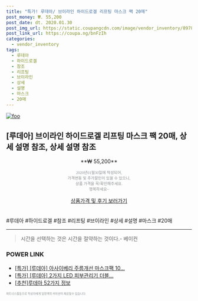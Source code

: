 ```yaml
--- 
title: "특가! 루데아/ 브이라인 하이드로겔 리프팅 마스크 팩 20매" 
post_money: ₩. 55,200 
post_date: dt. 2020.01.30 
post_img_url: https://static.coupangcdn.com/image/vendor_inventory/8978/1092252d0513176ef3de886d0e050343e782020bd36f2e99adf1a5e007f3.jpg 
post_link_url: https://coupa.ng/bnFzIh 
categories: 
  - vendor_inventory 
tags: 
  - 루데아 
  - 하이드로겔 
  - 참조 
  - 리프팅 
  - 브이라인 
  - 상세 
  - 설명 
  - 마스크 
  - 20매 
--- 
```

[![foo](https://static.coupangcdn.com/image/vendor_inventory/8978/1092252d0513176ef3de886d0e050343e782020bd36f2e99adf1a5e007f3.jpg)](https://coupa.ng/bnFzIh) 

## [루데아] 브이라인 하이드로겔 리프팅 마스크 팩 20매, 상세 설명 참조, 상세 설명 참조 
<p style="text-align: center;">**₩ 55,200**</p> 
<p style="text-align: center;"><span style="color: #898c8f; font-family: Georgia,Times,serif; font-size: 0.75em;">2020년01월30일에 작성되어, <br>가격변동 및 추가할인이 있을 수 있으니,<br> 상품 가격을 꼭!확인해주세요.<br>행복하세요~</span> 
</p>	 
<div markdown="0" style="text-align: center;"><a href="https://coupa.ng/bnFzIh" class="btn btn--success">상품가격 및 후기 보러가기</a></div> 
<br><br> 
  #루데아 #하이드로겔 #참조 #리프팅 #브이라인 #상세 #설명 #마스크 #20매 
<hr> 

> 시간을 선택하는 것은 시간을 절약하는 것이다.- 베이컨 


### POWER LINK

* <a href="https://blog.naver.com/an0733/221790383010" target="_blank">[특가] [루데아] 아사이베리 주름개선 마스크팩 10...</a>
* <a href="https://blog.naver.com/sakai111/221790270885" target="_blank">[특가] [루데아] 2가지 LED 피부관리기 더블...</a>
* <a href="https://blog.naver.com/fasyy4321/221789622902" target="_blank">[추천]루데아 52가지 정보</a>

<span style="color: #898c8f; font-family: Georgia,Times,serif; font-size: 0.55em;">파트너스활동으로 작성자에게 일정액의 커미션이 제공될수 있습니다.</span> 
